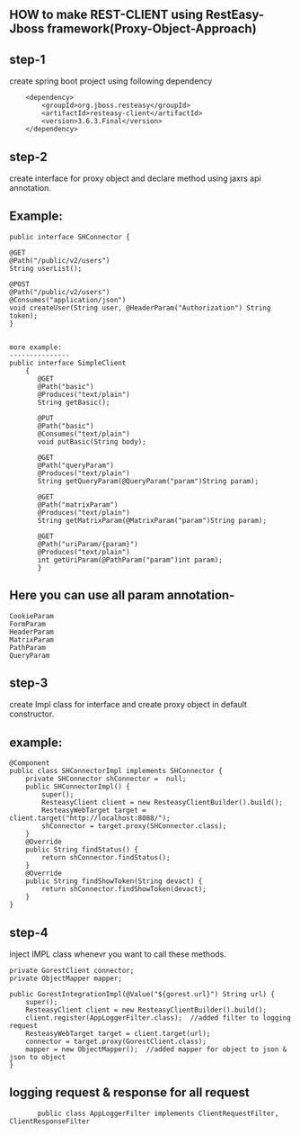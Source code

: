 HOW to make REST-CLIENT using RestEasy-Jboss framework(Proxy-Object-Approach)
-----------------------------------------------------------------------------
step-1
------
create spring boot project using following dependency

		<dependency>
			<groupId>org.jboss.resteasy</groupId>
			<artifactId>resteasy-client</artifactId>
			<version>3.6.3.Final</version>
		</dependency>
		
step-2
--------
create interface for proxy object and declare method using jaxrs api annotation.

Example:
----------
	public interface SHConnector {
	
	@GET
	@Path("/public/v2/users")
	String userList();

	@POST
	@Path("/public/v2/users")
	@Consumes("application/json")  
	void createUser(String user, @HeaderParam("Authorization") String token);
	}		
	
	
	more example:
	---------------
	public interface SimpleClient
		{
		   @GET
		   @Path("basic")
		   @Produces("text/plain")
		   String getBasic();

		   @PUT
		   @Path("basic")
		   @Consumes("text/plain")
		   void putBasic(String body);

		   @GET
		   @Path("queryParam")
		   @Produces("text/plain")
		   String getQueryParam(@QueryParam("param")String param);

		   @GET
		   @Path("matrixParam")
		   @Produces("text/plain")
		   String getMatrixParam(@MatrixParam("param")String param);

		   @GET
		   @Path("uriParam/{param}")
		   @Produces("text/plain")
		   int getUriParam(@PathParam("param")int param); 
		   }
	
	
Here you can use all param annotation-
-------------------------------------
	CookieParam	
	FormParam	
	HeaderParam	
	MatrixParam	
	PathParam	
	QueryParam
	

step-3
-----------

create Impl class for interface and create proxy object in default constructor.

example:
----------
	@Component
	public class SHConnectorImpl implements SHConnector {
		private SHConnector shConnector =  null;		
		public SHConnectorImpl() {
			super();
			ResteasyClient client = new ResteasyClientBuilder().build();
			ResteasyWebTarget target = client.target("http://localhost:8088/");
			shConnector = target.proxy(SHConnector.class);
		}
		@Override
		public String findStatus() {
			return shConnector.findStatus();
		}
		@Override
		public String findShowToken(String devact) {
			return shConnector.findShowToken(devact);
		}
	}

	
step-4
---------
inject IMPL class whenevr you want to call these methods.

	private GorestClient connector;
	private ObjectMapper mapper;

	public GorestIntegrationImpl(@Value("${gorest.url}") String url) {
		super();
		ResteasyClient client = new ResteasyClientBuilder().build();
		client.register(AppLoggerFilter.class);  //added filter to logging request
		ResteasyWebTarget target = client.target(url);
		connector = target.proxy(GorestClient.class);
		mapper = new ObjectMapper();  //added mapper for object to json & json to object
	}
	
	
	
	
   logging request & response for all request
   -------------------------------------------
		   
		   
		   public class AppLoggerFilter implements ClientRequestFilter, ClientResponseFilter
			
		   
	
	